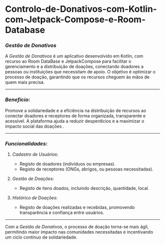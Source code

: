 # Controlo-de-Donativos-com-Kotlin-com-Jetpack-Compose-e-Room-Database
### *Gestão de Donativos*

A *Gestão de Donativos* é um aplicativo desenvolvido em Kotlin, com recurso ao Room DataBase e JetpackCompose  para facilitar o gerenciamento e a distribuição de doações, conectando doadores a pessoas ou instituições que necessitam de apoio. O objetivo é optimizar o processo de doação, garantindo que os recursos cheguem às mãos de quem mais precisa.

---

### *Benefício*:
Promove a solidariedade e a eficiência na distribuição de recursos ao conectar doadores e receptores de forma organizada, transparente e acessível. A plataforma ajuda a reduzir desperdícios e a maximizar o impacto social das doações .

---

### *Funcionalidades*:
1. *Cadastro de Usuários*:
   - Registo de doadores (indivíduos ou empresas).
   - Registo de receptores (ONGs, abrigos, ou pessoas necessitadas).

2. *Gestão de Doações*:
   - Registo de itens doados, incluindo descrição, quantidade, local.

3. *Histórico de Doações*:
   - Registo de doações realizadas e recebidas, promovendo transparência e confiança entre usuários.

---

Com a *Gestão de Donativos*, o processo de doação torna-se mais ágil, permitindo maior impacto nas comunidades necessitadas e incentivando um ciclo contínuo de solidariedade.
